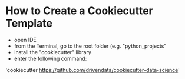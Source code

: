 # How to Create a Cookiecutter Template

- open IDE
- from the Terminal, go to the root folder (e.g. "python_projects"
- install the "cookiecutter" library
- enter the following command:

'cookiecutter https://github.com/drivendata/cookiecutter-data-science'
